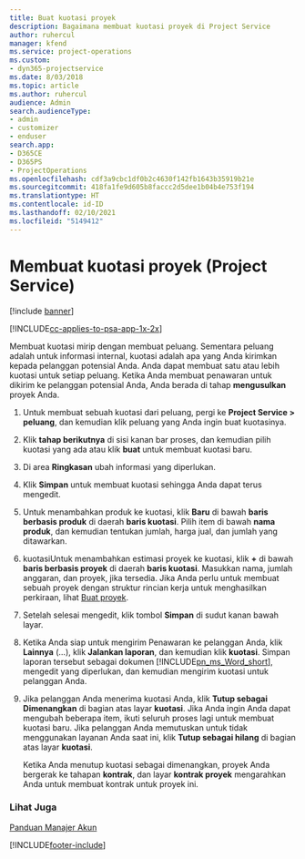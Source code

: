 ```yaml
---
title: Buat kuotasi proyek
description: Bagaimana membuat kuotasi proyek di Project Service
author: ruhercul
manager: kfend
ms.service: project-operations
ms.custom:
- dyn365-projectservice
ms.date: 8/03/2018
ms.topic: article
ms.author: ruhercul
audience: Admin
search.audienceType:
- admin
- customizer
- enduser
search.app:
- D365CE
- D365PS
- ProjectOperations
ms.openlocfilehash: cdf3a9cbc1df0b2c4630f142fb1643b35919b21e
ms.sourcegitcommit: 418fa1fe9d605b8faccc2d5dee1b04b4e753f194
ms.translationtype: HT
ms.contentlocale: id-ID
ms.lasthandoff: 02/10/2021
ms.locfileid: "5149412"
---
```

# <a name="create-a-project-quote-project-service"></a>Membuat kuotasi proyek (Project Service)

[!include [banner](../includes/psa-now-project-operations.md)]

[!INCLUDE[cc-applies-to-psa-app-1x-2x](../includes/cc-applies-to-psa-app-1x-2x.md)]

Membuat kuotasi mirip dengan membuat peluang. Sementara peluang adalah untuk informasi internal, kuotasi adalah apa yang Anda kirimkan kepada pelanggan potensial Anda. Anda dapat membuat satu atau lebih kuotasi untuk setiap peluang. Ketika Anda membuat penawaran untuk dikirim ke pelanggan potensial Anda, Anda berada di tahap **mengusulkan** proyek Anda.  
  
1. Untuk membuat sebuah kuotasi dari peluang, pergi ke **Project Service > peluang**, dan kemudian klik peluang yang Anda ingin buat kuotasinya.  
  
2. Klik **tahap berikutnya** di sisi kanan bar proses, dan kemudian pilih kuotasi yang ada atau klik **buat** untuk membuat kuotasi baru.  
  
3. Di area **Ringkasan** ubah informasi yang diperlukan.  
  
4. Klik **Simpan** untuk membuat kuotasi sehingga Anda dapat terus mengedit.  
  
5. Untuk menambahkan produk ke kuotasi, klik **Baru** di bawah **baris berbasis produk** di daerah **baris kuotasi**. Pilih item di bawah **nama produk**, dan kemudian tentukan jumlah, harga jual, dan jumlah yang ditawarkan.  
  
6. kuotasiUntuk menambahkan estimasi proyek ke kuotasi, klik **+** di bawah **baris berbasis proyek** di daerah **baris kuotasi**. Masukkan nama, jumlah anggaran, dan proyek, jika tersedia. Jika Anda perlu untuk membuat sebuah proyek dengan struktur rincian kerja untuk menghasilkan perkiraan, lihat [Buat proyek](../psa/create-project.md).  
  
7. Setelah selesai mengedit, klik tombol **Simpan** di sudut kanan bawah layar.  
  
8. Ketika Anda siap untuk mengirim Penawaran ke pelanggan Anda, klik **Lainnya** (...), klik **Jalankan laporan**, dan kemudian klik **kuotasi**. Simpan laporan tersebut sebagai dokumen [!INCLUDE[pn_ms_Word_short](../includes/pn-ms-word-short.md)], mengedit yang diperlukan, dan kemudian mengirim kuotasi untuk pelanggan Anda.  
  
9. Jika pelanggan Anda menerima kuotasi Anda, klik **Tutup sebagai Dimenangkan** di bagian atas layar **kuotasi**. Jika Anda ingin Anda dapat mengubah beberapa item, ikuti seluruh proses lagi untuk membuat kuotasi baru. Jika pelanggan Anda memutuskan untuk tidak menggunakan layanan Anda saat ini, klik **Tutup sebagai hilang** di bagian atas layar **kuotasi**.  
  
   Ketika Anda menutup kuotasi sebagai dimenangkan, proyek Anda bergerak ke tahapan **kontrak**, dan layar **kontrak proyek** mengarahkan Anda untuk membuat kontrak untuk proyek ini.  
  
### <a name="see-also"></a>Lihat Juga  
 [Panduan Manajer Akun](../psa/account-manager-guide.md)


[!INCLUDE[footer-include](../includes/footer-banner.md)]